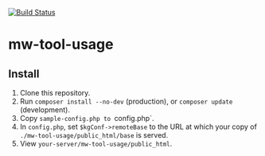 [![Build Status](https://travis-ci.org/Krinkle/mw-tool-usage.svg?branch=master)](https://travis-ci.org/Krinkle/mw-tool-usage)

# mw-tool-usage

## Install

1. Clone this repository.
2. Run `composer install --no-dev` (production), or `composer update` (development).
3. Copy `sample-config.php to `config.php`.
4. In `config.php`, set `$kgConf->remoteBase` to the URL at which
   your copy of `./mw-tool-usage/public_html/base` is served.
5. View `your-server/mw-tool-usage/public_html`.
